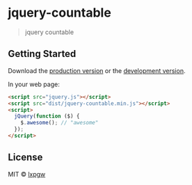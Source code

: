 # jquery-countable

> jquery countable


## Getting Started

Download the [production version][min] or the [development version][max].

[min]: https://raw.githubusercontent.com/lichunqiang/jquery-jquery-countable/master/dist/jquery.jquery-countable.min.js
[max]: https://raw.githubusercontent.com/lichunqiang/jquery-jquery-countable/master/dist/jquery.jquery-countable.js

In your web page:

```html
<script src="jquery.js"></script>
<script src="dist/jquery-countable.min.js"></script>
<script>
  jQuery(function ($) {
    $.awesome(); // "awesome"
  });
</script>
```


## License

MIT © [lxpgw](http://www.lxpgw.com)
